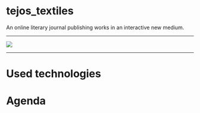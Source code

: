 # tejos_textiles
An online literary journal publishing works in an interactive new medium.
<hr>
<a href="https://heroku.com/deploy">
  <img src="https://www.herokucdn.com/deploy/button.svg">
</a>
<hr>

# Used technologies

# Agenda
